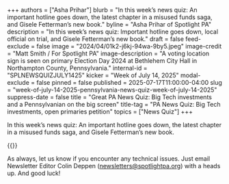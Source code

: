 +++
authors = ["Asha Prihar"]
blurb = "In this week’s news quiz: An important hotline goes down, the latest chapter in a misused funds saga, and Gisele Fetterman’s new book."
byline = "Asha Prihar of Spotlight PA"
description = "In this week’s news quiz: Important hotline goes down, local official on trial, and Gisele Fetterman’s new book."
draft = false
feed-exclude = false
image = "2024/04/01k2-j6kj-94wa-9by5.jpeg"
image-credit = "Matt Smith / For Spotlight PA"
image-description = "A voting location sign is seen on primary Election Day 2024 at Bethlehem City Hall in Northampton County, Pennsylvania."
internal-id = "SPLNEWSQUIZJULY1425"
kicker = "Week of July 14, 2025"
modal-exclude = false
pinned = false
published = 2025-07-17T11:00:00-04:00
slug = "week-of-july-14-2025-pennsylvania-news-quiz-week-of-july-14-2025"
suppress-date = false
title = "Great PA News Quiz: Big Tech investments and a Pennsylvanian on the big screen"
title-tag = "PA News Quiz: Big Tech investments, open primaries petition"
topics = ["News Quiz"]
+++

In this week’s news quiz: An important hotline goes down, the latest chapter in a misused funds saga, and Gisele Fetterman’s new book.

{{<typeform id="01K09X5Z4D84G0BCMK6X2Z2DF4" >}}

As always, let us know if you encounter any technical issues. Just email Newsletter Editor Colin Deppen (newsletters@spotlightpa.org) with a heads up. And good luck!<strong><em></em></strong>

